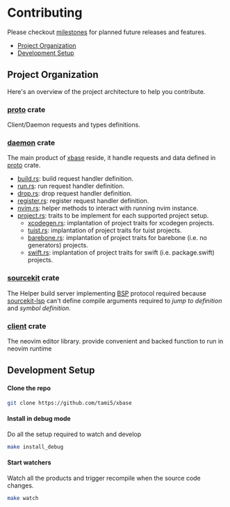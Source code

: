# Contributing

Please checkout [milestones](https://github.com/tami5/xbase/milestones) for planned future releases and features.

- [Project Organization](#project-organization)
- [Development Setup](#development-setup)

## Project Organization

Here's an overview of the project architecture to help you contribute.

### [proto] crate

Client/Daemon requests and types definitions.

### [daemon] crate

The main product of [xbase] reside, it handle requests and data defined in [proto] crate.

- [build.rs](./daemon/src/build.rs): build request handler definition.
- [run.rs](./daemon/src/run.rs): run request handler definition.
- [drop.rs](./daemon/src/drop.rs): drop request handler definition.
- [register.rs](./daemon/src/register.rs): register request handler definition.
- [nvim.rs](./daemon/src/nvim.rs): helper methods to interact with running nvim instance.
- [project.rs](./daemon/src/project/mod.rs): traits to be implement for each supported project setup.
  - [xcodegen.rs](./daemon/src/project/xcodegen.rs): implantation of project traits for xcodegen projects.
  - [tuist.rs](./daemon/src/project/tuist.rs): implantation of project traits for tuist projects.
  - [barebone.rs](./daemon/src/project/barebone.rs): implantation of project traits for barebone (i.e. no generators) projects.
  - [swift.rs](./daemon/src/project/swift.rs): implantation of project traits for swift (i.e. package.swift) projects.

### [sourcekit] crate

The Helper build server implementing [BSP] protocol required because [sourcekit-lsp] can't define compile arguments required to _jump to definition_ and _symbol definition_.

### [client] crate

The neovim editor library. provide convenient and backed function to run in neovim runtime

[sourcekit]: ./sourcekit/
[daemon]: ./daemon/
[client]: ./client/
[proto]: ./proto/
[xbase]: https://github.com/tami5/xbase
[BSP]: https://build-server-protocol.github.io
[sourcekit-lsp]: https://github.com/apple/sourcekit-lsp

## Development Setup

#### Clone the repo

```sh
git clone https://github.com/tami5/xbase
```

#### Install in debug mode

Do all the setup required to watch and develop

```sh
make install_debug
```

#### Start watchers

Watch all the products and trigger recompile when the source code changes.

```sh
make watch
```
